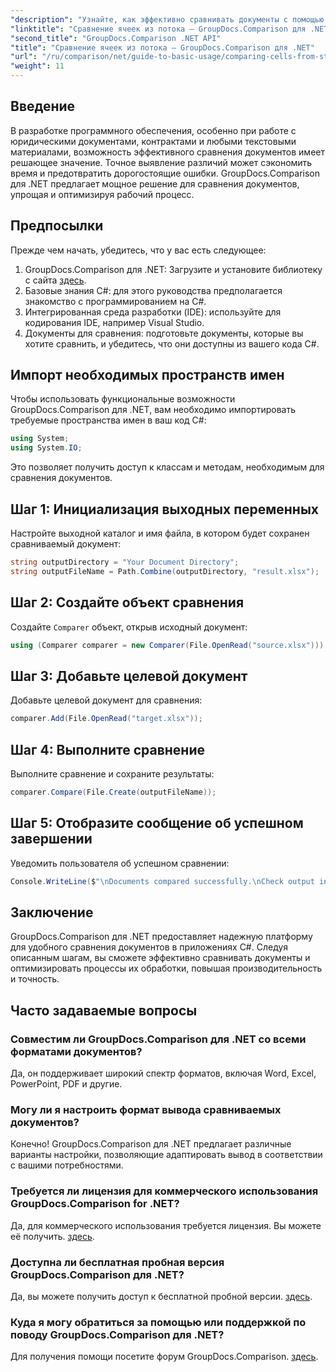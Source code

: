 ```yaml
---
"description": "Узнайте, как эффективно сравнивать документы с помощью GroupDocs.Comparison для .NET. Это подробное руководство подробно описывает импорт пространств имён, инициализацию переменных сравнения и пошаговое сравнение документов."
"linktitle": "Сравнение ячеек из потока — GroupDocs.Comparison для .NET"
"second_title": "GroupDocs.Comparison .NET API"
"title": "Сравнение ячеек из потока — GroupDocs.Comparison для .NET"
"url": "/ru/comparison/net/guide-to-basic-usage/comparing-cells-from-stream/"
"weight": 11
---
```


## Введение

В разработке программного обеспечения, особенно при работе с юридическими документами, контрактами и любыми текстовыми материалами, возможность эффективного сравнения документов имеет решающее значение. Точное выявление различий может сэкономить время и предотвратить дорогостоящие ошибки. GroupDocs.Comparison для .NET предлагает мощное решение для сравнения документов, упрощая и оптимизируя рабочий процесс.

## Предпосылки

Прежде чем начать, убедитесь, что у вас есть следующее:

1. GroupDocs.Comparison для .NET: Загрузите и установите библиотеку с сайта [здесь](https://releases.groupdocs.com/comparison/net/).
2. Базовые знания C#: для этого руководства предполагается знакомство с программированием на C#.
3. Интегрированная среда разработки (IDE): используйте для кодирования IDE, например Visual Studio.
4. Документы для сравнения: подготовьте документы, которые вы хотите сравнить, и убедитесь, что они доступны из вашего кода C#.

## Импорт необходимых пространств имен

Чтобы использовать функциональные возможности GroupDocs.Comparison для .NET, вам необходимо импортировать требуемые пространства имен в ваш код C#:

```csharp
using System;
using System.IO;
```

Это позволяет получить доступ к классам и методам, необходимым для сравнения документов.

## Шаг 1: Инициализация выходных переменных

Настройте выходной каталог и имя файла, в котором будет сохранен сравниваемый документ:

```csharp
string outputDirectory = "Your Document Directory";
string outputFileName = Path.Combine(outputDirectory, "result.xlsx");
```

## Шаг 2: Создайте объект сравнения

Создайте `Comparer` объект, открыв исходный документ:

```csharp
using (Comparer comparer = new Comparer(File.OpenRead("source.xlsx")))
```

## Шаг 3: Добавьте целевой документ

Добавьте целевой документ для сравнения:

```csharp
comparer.Add(File.OpenRead("target.xlsx"));
```

## Шаг 4: Выполните сравнение

Выполните сравнение и сохраните результаты:

```csharp
comparer.Compare(File.Create(outputFileName));
```

## Шаг 5: Отобразите сообщение об успешном завершении

Уведомить пользователя об успешном сравнении:

```csharp
Console.WriteLine($"\nDocuments compared successfully.\nCheck output in {outputDirectory}.");
```

## Заключение

GroupDocs.Comparison для .NET предоставляет надежную платформу для удобного сравнения документов в приложениях C#. Следуя описанным шагам, вы сможете эффективно сравнивать документы и оптимизировать процессы их обработки, повышая производительность и точность.

## Часто задаваемые вопросы

### Совместим ли GroupDocs.Comparison для .NET со всеми форматами документов?

Да, он поддерживает широкий спектр форматов, включая Word, Excel, PowerPoint, PDF и другие.

### Могу ли я настроить формат вывода сравниваемых документов?

Конечно! GroupDocs.Comparison для .NET предлагает различные варианты настройки, позволяющие адаптировать вывод в соответствии с вашими потребностями.

### Требуется ли лицензия для коммерческого использования GroupDocs.Comparison for .NET?

Да, для коммерческого использования требуется лицензия. Вы можете её получить. [здесь](https://purchase.groupdocs.com/buy).

### Доступна ли бесплатная пробная версия GroupDocs.Comparison для .NET?

Да, вы можете получить доступ к бесплатной пробной версии. [здесь](https://releases.groupdocs.com/).

### Куда я могу обратиться за помощью или поддержкой по поводу GroupDocs.Comparison для .NET?

Для получения помощи посетите форум GroupDocs.Comparison. [здесь](https://forum.groupdocs.com/c/comparison/12).